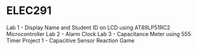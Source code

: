 # ELEC291
Lab 1 - Display Name and Student ID on LCD using AT89LP51RC2 Microcontroller
Lab 2 - Alarm Clock
Lab 3 - Capacitance Meter using 555 Timer
Project 1 - Capacitive Sensor Reaction Game
